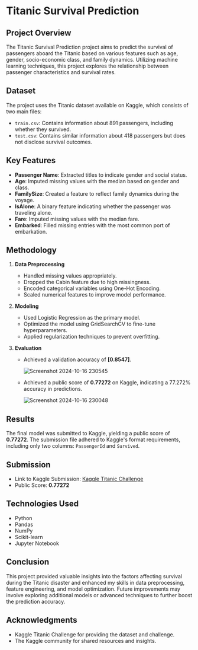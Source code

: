# Titanic Survival Prediction

## Project Overview

The Titanic Survival Prediction project aims to predict the survival of passengers aboard the Titanic based on various features such as age, gender, socio-economic class, and family dynamics. Utilizing machine learning techniques, this project explores the relationship between passenger characteristics and survival rates.

## Dataset

The project uses the Titanic dataset available on Kaggle, which consists of two main files:

- `train.csv`: Contains information about 891 passengers, including whether they survived.
- `test.csv`: Contains similar information about 418 passengers but does not disclose survival outcomes.

## Key Features

- **Passenger Name**: Extracted titles to indicate gender and social status.
- **Age**: Imputed missing values with the median based on gender and class.
- **FamilySize**: Created a feature to reflect family dynamics during the voyage.
- **IsAlone**: A binary feature indicating whether the passenger was traveling alone.
- **Fare**: Imputed missing values with the median fare.
- **Embarked**: Filled missing entries with the most common port of embarkation.

## Methodology

1. **Data Preprocessing**
   - Handled missing values appropriately.
   - Dropped the Cabin feature due to high missingness.
   - Encoded categorical variables using One-Hot Encoding.
   - Scaled numerical features to improve model performance.

2. **Modeling**
   - Used Logistic Regression as the primary model.
   - Optimized the model using GridSearchCV to fine-tune hyperparameters.
   - Applied regularization techniques to prevent overfitting.

3. **Evaluation**
   - Achieved a validation accuracy of **[0.8547]**.
  
     ![Screenshot 2024-10-16 230545](https://github.com/user-attachments/assets/dc766536-d3fb-4056-8cb0-9597ea831d81)

   - Achieved a public score of **0.77272** on Kaggle, indicating a 77.272% accuracy in predictions.

     ![Screenshot 2024-10-16 230048](https://github.com/user-attachments/assets/81af9090-a026-4753-b23d-b4b2bd85a150)


## Results

The final model was submitted to Kaggle, yielding a public score of **0.77272**. The submission file adhered to Kaggle's format requirements, including only two columns: `PassengerId` and `Survived`.

## Submission

- Link to Kaggle Submission: [Kaggle Titanic Challenge](https://www.kaggle.com/c/titanic)
- Public Score: **0.77272**

## Technologies Used
- Python
- Pandas
- NumPy
- Scikit-learn
- Jupyter Notebook

## Conclusion
This project provided valuable insights into the factors affecting survival during the Titanic disaster and enhanced my skills in data preprocessing, feature engineering, and model optimization. Future improvements may involve exploring additional models or advanced techniques to further boost the prediction accuracy.

## Acknowledgments
- Kaggle Titanic Challenge for providing the dataset and challenge.
- The Kaggle community for shared resources and insights.
